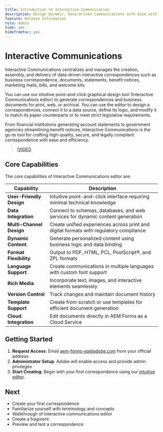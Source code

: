 ```yaml
---
title: Introduction to Interactive Communication 
description: Design Dynamic, Data-Driven Communications with Ease with AEM Forms Interactive Communications
feature: Release Information
role: Admin
hide: yes
hidefromtoc: yes
---
```


# Interactive Communications

Interactive Communications centralizes and manages the creation, assembly, and delivery of data-driven interactive correspondences such as business correspondence, documents, statements, benefit notices, marketing mails, bills, and welcome kits.

You can use our intuitive point-and-click graphical design tool (Interactive Communications editor) to generate correspondences and business documents for print, web, or archival. You can use the editor to design a correspondences, connect it to a data source, define its logic, and modify it to match its paper counterparts or to meet strict legislative requirements.

From financial institutions generating account statements to government agencies streamlining benefit notices, Interactive Communications is the go-to tool for crafting high-quality, secure, and legally compliant correspondence with ease and efficiency.

>[!VIDEO](https://video.tv.adobe.com/v/3444094/)

<!-- ![Interactive Communication Editor](/help/assets/ic-editor.png)

--> 

## Core Capabilities 

The core capabilities of Interactive Communications editor are: 

| Capability | Description |
|------------|-------------|
| **User-Friendly Design** | Intuitive point-and-click interface requiring minimal technical knowledge |
| **Data Integration** | Connect to schemas, databases, and web services for dynamic content generation |
| **Multi-Channel Design** | Create unified experiences across print and digital formats with regulatory compliance |
| **Dynamic Content** | Generate personalized content using business logic and data binding |
| **Format Flexibility** | Output to PDF, HTML, PCL, PostScript&reg;, and ZPL formats |
| **Language Support** | Create communications in multiple languages with custom font support |
| **Rich Media** | Incorporate text, images, and interactive elements seamlessly |
| **Version Control** | Track changes and maintain document history |
| **Template Support** | Create from scratch or use templates for efficient document generation |
| **Cloud Integration** | Edit documents directly in AEM Forms as a Cloud Service |


## Getting Started

1. **Request Access**: Email [aem-forms-ea@adobe.com](mailto:aem-forms-ea@adobe.com) from your official address
2. **Administrator Setup**: Adobe will enable access and provide admin privileges
3. **Start Creating**: Begin with your first correspondence using our [intuitive editor](https://video.tv.adobe.com/v/3444094/). 



<!-- 


The Interactive Communication editor runs in any modern browser. It can be used to: 

* generate dynamic data-driven documents or correspondences and customized business documents or correspondences for print, web, or archival. 

* develop PDF documents for integration into existing workflows by binding communications to adaptive forms, XML schemas, XML sample files, databases, and web services. 

* integrate business data and render communications as a number of file types, including Adobe PDF, HTML, and printing for PCL, Adobe PostScript&reg; and Zebra (ZPL) printers.

* create interactive data capture applications by leading users through a series of visually appealing and streamlined panels, improving usability and reducing data entry errors.

## Key Features of the editor 

* **User-Friendly Interface**: The Interactive Communication editor features a point-and-click design tool that is easy to use, allowing designers to create professional communications without extensive technical knowledge.

* **Design Flexibility**: Users can design communications that match both paper and digital formats, ensuring consistency and compliance with legislative requirements.

* **Data Integration**: The tool seamlessly connects communication fields to various data sources, including XML schemas, sample files, databases, and web services.

* **Logic Definition**: Designers can define intricate logic within their communications, enhancing functionality and interactivity. 

* **Communication Creation**: Create a communication from scratch or from a template, offering flexibility and efficiency in document generation.

* **Rich Media Integration**: Add text, images, and art to your communications, creating visually appealing and engaging communication.

* **Seamless Editing**: Edit your communication documents saved in AEM Forms as a Cloud Service, ensuring easy access and continuous updates.

* **Change Tracking**: Track and review changes, maintaining a clear record of document modifications and ensuring version control.


![Output Formats and Usages](/help/assets/interactive-communication.png){align="center"}

## Usage across AEM Forms

Documents, templates, or designs created in Interactive Communication editor offer several key applications:

| **Usage**                                      | **Description**                                                                 |
|-------------------------------------------------|---------------------------------------------------------------------------------|
| PDF Document or Correspondence Creation                          | Used to generate PDF documents or correspondence for various business needs.                      |
| Document of Record Templates                   | Serves as custom templates for Documents of Record.                    |
| AEM Forms Communication APIs                   | Used as a template for various AEM Forms Communication APIs for seamless integration and automation. |


## Onboarding

The Interactive Communication editor is available for free to AEM Forms as a Cloud Service customers. You can write to mailto:aem-forms-ea@adobe.com from your official address to request access.

Adobe enables access for your organization and provide required privileges to the person designated as administrator in your organization. 

## Supported languages 

You can use the editor to create communication in languages of your choice. You can also use custom fonts in a communication. 


<!-- Communications that are created in Interactive Communication Editor can be merged with business data and rendered as a number of file types, including Adobe PDF, HTML, and printing for PCL, Adobe PostScript&reg; and Zebra (ZPL) printers.

Communication author can fill fields of a communication to personalize it for a reciever and print it, or print and fill the communication by hand. 

Communication developers can also use Interactive Communication Editor to create applications that generate dynamic, data-driven documents and produce customized business documents for print, web, or archival. 

Using communication designs, developers can create, interactive data capture applications by leading users through a series of visually appealing and streamlined panels, improving usability and reducing data entry errors. 

You can also build and maintain data capture solutions that read from, validate against, and add to corporate data sources. 

With Interactive Communication, you can integrate PDF documents into existing workflows by binding forms to XML schemas, XML sample files, databases, and web services. Forms and documents that are created in Designer can be merged with business data and rendered as a number of file types, including Adobe PDF, HTML, and printing for PCL, Adobe PostScript&reg; and Zebra (ZPL) printers. -->

## Next

* Create your first correspondence
* Familiarize yourself with terminology and concepts 
* Walkthrough of interactive communications editor
* Create a fragment
* Preview and test a correspondence

